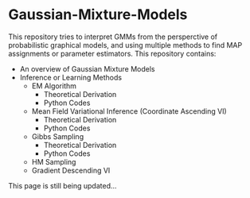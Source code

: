 # Gaussian-Mixture-Models

This repository tries to interpret GMMs from the persperctive of probabilistic graphical models, and using multiple methods to find MAP assignments or parameter estimators.
This repository contains:

- An overview of Gaussian Mixture Models
- Inference or Learning Methods
  - EM Algorithm
    - Theoretical Derivation
    - Python Codes
  - Mean Field Variational Inference (Coordinate Ascending VI)
    - Theoretical Derivation
    - Python Codes
  - Gibbs Sampling
    - Theoretical Derivation
    - Python Codes
  - HM Sampling
  - Gradient Descending VI
  
  
  
    


This page is still being updated...
